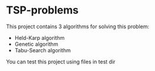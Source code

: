 # TSP-problems
This project contains 3 algorithms for solving this problem:

* Held-Karp algorithm
* Genetic algorithm
* Tabu-Search algorithm

You can test this project using files in test dir